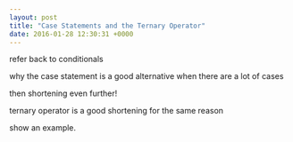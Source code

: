 ```yaml
---
layout: post
title: "Case Statements and the Ternary Operator"
date: 2016-01-28 12:30:31 +0000
---
```


refer back to conditionals

why the case statement is a good alternative when there are a lot of cases

then shortening even further!

ternary operator is a good shortening for the same reason

show an example.

